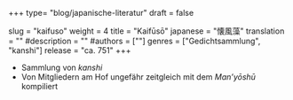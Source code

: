 +++
type= "blog/japanische-literatur"
draft = false

slug = "kaifuso"
weight = 4
title = "Kaifūsō"
japanese = "懐風藻"
translation = ""
#description = ""
#authors = [""]
genres = ["Gedichtsammlung", "kanshi"]
release = "ca. 751"
+++

- Sammlung von _kanshi_
- Von Mitgliedern am Hof ungefähr zeitgleich mit dem _Man’yōshū_ kompiliert
